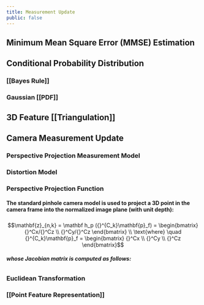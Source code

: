 ```yaml
---
title: Measurement Update
public: false
---
```


## Minimum Mean Square Error (MMSE) Estimation
## Conditional Probability Distribution
### [[Bayes Rule]]
### Gaussian [[PDF]]
## 3D Feature [[Triangulation]]
## Camera Measurement Update
### Perspective Projection Measurement Model
### Distortion Model
### Perspective Projection Function
#### The standard pinhole camera model is used to project a 3D point in the camera frame into the normalized image plane (with unit depth):
#####
$$\mathbf{z}_{n,k} = \mathbf h_p  ({}^{C_k}\mathbf{p}_f) =
    \begin{bmatrix}
    {}^Cx/{}^Cz \\
    {}^Cy/{}^Cz
    \end{bmatrix} \\
    \text{where} \quad  {}^{C_k}\mathbf{p}_f = \begin{bmatrix} {}^Cx \\ {}^Cy \\ {}^Cz \end{bmatrix}$$
##### whose Jacobian matrix is computed as follows:
######
### Euclidean Transformation
### [[Point Feature Representation]]
###